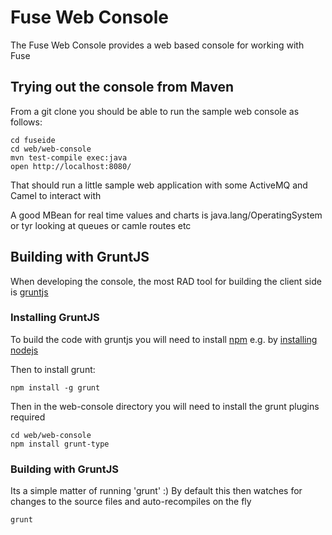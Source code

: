 # Fuse Web Console

The Fuse Web Console provides a web based console for working with Fuse

## Trying out the console from Maven

From a git clone you should be able to run the sample web console as follows:

    cd fuseide
    cd web/web-console
    mvn test-compile exec:java
    open http://localhost:8080/

That should run a little sample web application with some ActiveMQ and Camel to interact with

A good MBean for real time values and charts is java.lang/OperatingSystem or tyr looking at queues or camle routes etc

## Building with GruntJS

When developing the console, the most RAD tool for building the client side is [gruntjs](http://gruntjs.com/)

### Installing GruntJS

To build the code with gruntjs you will need to install [npm](https://npmjs.org/) e.g. by [installing nodejs](http://nodejs.org/)

Then to install grunt:

    npm install -g grunt

Then in the web-console directory you will need to install the grunt plugins required

    cd web/web-console
    npm install grunt-type

### Building with GruntJS

Its a simple matter of running 'grunt' :) By default this then watches for changes to the source files and auto-recompiles on the fly

    grunt


